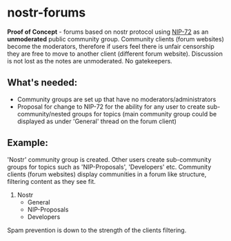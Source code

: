 # nostr-forums
**Proof of Concept** - forums based on nostr protocol using [NIP-72](https://github.com/nostr-protocol/nips/blob/master/72.md#nip-72) as an **unmoderated** public community group. Community clients (forum websites) become the moderators, therefore if users feel there is unfair censorship they are free to move to another client (different forum website). Discussion is not lost as the notes are unmoderated. No gatekeepers.

## What's needed:
 - Community groups are set up that have no moderators/administrators
 - Proposal for change to NIP-72 for the ability for any user to create sub-community/nested groups for topics (main community group could be displayed as under 'General' thread on the forum client)

## Example: 
  
'Nostr' community group is created. Other users create sub-community groups for topics such as 'NIP-Proposals', 'Developers' etc.
Community clients (forum websites) display communities in a forum like structure, filtering content as they see fit.

1. Nostr
   - General
   - NIP-Proposals
   - Developers
  
Spam prevention is down to the strength of the clients filtering.
